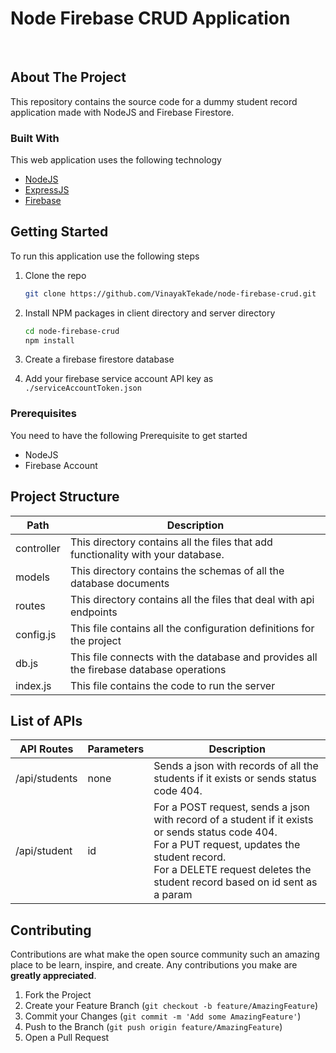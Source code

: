 # Node Firebase CRUD Application

<!-- PROJECT LOGO -->
<br />

<!-- ABOUT THE PROJECT -->

## About The Project

This repository contains the source code for a dummy student record application made with NodeJS and Firebase Firestore.

### Built With

This web application uses the following technology

- [NodeJS](https://nodejs.org)
- [ExpressJS](https://expressjs.com/)
- [Firebase](https://firebase.google.com/)

<!-- GETTING STARTED -->

## Getting Started

To run this application use the following steps

1. Clone the repo

   ```sh
   git clone https://github.com/VinayakTekade/node-firebase-crud.git
   ```

2. Install NPM packages in client directory and server directory
   ```sh
   cd node-firebase-crud
   npm install
   ```
3. Create a firebase firestore database
4. Add your firebase service account API key as `./serviceAccountToken.json`

### Prerequisites

You need to have the following Prerequisite to get started

- NodeJS
- Firebase Account

## Project Structure

| Path       | Description                                                                            |
| ---------- | -------------------------------------------------------------------------------------- |
| controller | This directory contains all the files that add functionality with your database.       |
| models     | This directory contains the schemas of all the database documents                      |
| routes     | This directory contains all the files that deal with api endpoints                     |
| config.js  | This file contains all the configuration definitions for the project                   |
| db.js      | This file connects with the database and provides all the firebase database operations |
| index.js   | This file contains the code to run the server                                          |

## List of APIs

| API Routes    | Parameters | Description                                                                                                                                                                                                                              |
| ------------- | ---------- | ---------------------------------------------------------------------------------------------------------------------------------------------------------------------------------------------------------------------------------------- |
| /api/students | none       | Sends a json with records of all the students if it exists or sends status code 404.                                                                                                                                                     |
| /api/student  | id         | For a POST request, sends a json with record of a student if it exists or sends status code 404. <br /> For a PUT request, updates the student record.<br /> For a DELETE request deletes the student record based on id sent as a param |

<!-- CONTRIBUTING -->

## Contributing

Contributions are what make the open source community such an amazing place to be learn, inspire, and create. Any contributions you make are **greatly appreciated**.

1. Fork the Project
2. Create your Feature Branch (`git checkout -b feature/AmazingFeature`)
3. Commit your Changes (`git commit -m 'Add some AmazingFeature'`)
4. Push to the Branch (`git push origin feature/AmazingFeature`)
5. Open a Pull Request
